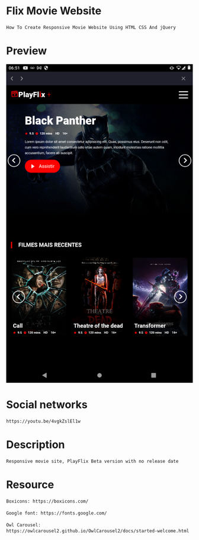 # Flix Movie Website

    How To Create Responsive Movie Website Using HTML CSS And jQuery

# Preview

!["How To Create Responsive Movie Website Using HTML CSS And jQuery"](https://raw.githubusercontent.com/igcardoso/PlayFlix_beta_version.0.0.1/main/images/Screenshot_20220329-065132.png "How To Create Responsive Movie Website Using HTML CSS And jQuery")

# Social networks 

    https://youtu.be/4vgkZslEl1w

# Description

    Responsive movie site, PlayFlix Beta version with no release date 

# Resource

    Boxicons: https://boxicons.com/

    Google font: https://fonts.google.com/

    Owl Carousel: https://owlcarousel2.github.io/OwlCarousel2/docs/started-welcome.html
